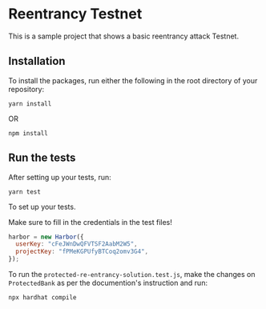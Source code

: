 # Reentrancy Testnet

This is a sample project that shows a basic reentrancy attack Testnet.

## Installation

To install the packages, run either the following in the root directory of your repository:

```
yarn install

```

OR

```
npm install

```

## Run the tests

After setting up your tests, run:

```
yarn test
```

To set up your tests.

Make sure to fill in the credentials in the test files!

```javascript
harbor = new Harbor({
  userKey: "cFeJWnDwQFVTSF2AabM2W5",
  projectKey: "fPMeKGPUfyBTCoq2omv3G4",
});
```

To run the `protected-re-entrancy-solution.test.js`, make the changes on `ProtectedBank` as per the documention's instruction and run:

```
npx hardhat compile
```
